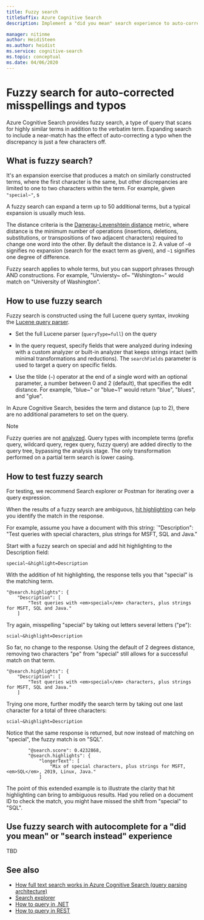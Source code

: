 ```yaml
---
title: Fuzzy search
titleSuffix: Azure Cognitive Search
description: Implement a "did you mean" search experience to auto-correct a misspelled term or typo.

manager: nitinme
author: HeidiSteen
ms.author: heidist
ms.service: cognitive-search
ms.topic: conceptual
ms.date: 04/06/2020
---
```

# Fuzzy search for auto-corrected misspellings and typos

Azure Cognitive Search provides fuzzy search, a type of query that scans for highly similar terms in addition to the verbatim term. Expanding search to include a near-match has the effect of auto-correcting a typo when the discrepancy is just a few characters off. 

## What is fuzzy search?

It's an expansion exercise that produces a match on similarly constructed terms, where the first character is the same, but other discrepancies are limited to one to two characters within the term. For example, given `"special~"`, s

A fuzzy search can expand a term up to 50 additional terms, but a typical expansion is usually much less. 

The distance criteria is the [Damerau-Levenshtein distance](https://en.wikipedia.org/wiki/Damerau%E2%80%93Levenshtein_distance) metric, where distance is the minimum number of operations (insertions, deletions, substitutions, or transpositions of two adjacent characters) required to change one word into the other. By default the distance is 2. A value of `~0` signifies no expansion (search for the exact term as given), and `~1` signifies one degree of difference.

Fuzzy search applies to whole terms, but you can support phrases through AND constructions. For example, "Unviersty~ of~ "Wshington~" would match on "University of Washington".

## How to use fuzzy search

Fuzzy search is constructed using the full Lucene query syntax, invoking the [Lucene query parser](https://lucene.apache.org/core/6_6_1/queryparser/org/apache/lucene/queryparser/classic/package-summary.html).

+ Set the full Lucene parser (`queryType=full`) on the query

+ In the query request, specify fields that were analyzed during indexing with a custom analyzer or built-in analyzer that keeps strings intact (with minimal transformations and reductions). The `searchFields` parameter is used to target a query on specific fields.

+ Use the tilde (`~`) operator at the end of a single word with an optional parameter, a number between 0 and 2 (default), that specifies the edit distance. For example, "blue~" or "blue~1" would return "blue", "blues", and "glue".

In Azure Cognitive Search, besides the term and distance (up to 2), there are no additional parameters to set on the query.

> [!NOTE]
> Fuzzy queries are not [analyzed](search-lucene-query-architecture.md#stage-2-lexical-analysis). Query types with incomplete terms (prefix query, wildcard query, regex query, fuzzy query) are added directly to the query tree, bypassing the analysis stage. The only transformation performed on a partial term search is lower casing.

## How to test fuzzy search

For testing, we recommend Search explorer or Postman for iterating over a query expression.

When the results of a fuzzy search are ambiguous, [hit highlighting](search-pagination-page-layout.md#hit-highlighting) can help you identify the match in the response. 

For example, assume you have a document with this string: `"Description": "Test queries with special characters, plus strings for MSFT, SQL and Java."

Start with a fuzzy search on special and add hit highlighting to the Description field:

    special~&highlight=Description

With the addition of hit highlighting, the response tells you that "special" is the matching term.

    "@search.highlights": {
        "Description": [
            "Test queries with <em>special</em> characters, plus strings for MSFT, SQL and Java."
        ]

Try again, misspelling "special" by taking out letters several letters ("pe"):

    scial~&highlight=Description

So far, no change to the response. Using the default of 2 degrees distance, removing two characters "pe" from "special" still allows for a successful match on that term.

    "@search.highlights": {
        "Description": [
            "Test queries with <em>special</em> characters, plus strings for MSFT, SQL and Java."
        ]

Trying one more, further modify the search term by taking out one last character for a total of three characters:

    scial~&highlight=Description

Notice that the same response is returned, but now instead of matching on "special", the fuzzy match is on "SQL".

            "@search.score": 0.4232868,
            "@search.highlights": {
                "longerText": [
                    "Mix of special characters, plus strings for MSFT, <em>SQL</em>, 2019, Linux, Java."
                ]

The point of this extended example is to illustrate the clarity that hit highlighting can bring to ambiguous results. Had you relied on a document ID to check the match, you might have missed the shift from "special" to "SQL".

## Use fuzzy search with autocomplete for a "did you mean" or "search instead" experience

TBD

## See also

+ [How full text search works in Azure Cognitive Search (query parsing architecture)](search-lucene-query-architecture.md)
+ [Search explorer](search-explorer.md)
+ [How to query in .NET](search-query-dotnet.md)
+ [How to query in REST](search-create-index-rest-api.md)
